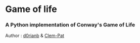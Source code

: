 # Game of life

### A Python implementation of Conway's Game of Life

Author : [d0rianb](https://github.com/d0rianb) & [Clem-Pat](https://github.com/Clem-Pat)
